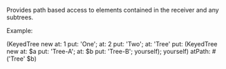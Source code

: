 Provides path based access to elements contained in the receiver and any subtrees.

Example:

(KeyedTree new
	at: 1 put: 'One';
	at: 2 put: 'Two';
	at: 'Tree' put: (KeyedTree new
					at: $a put: 'Tree-A';
					at: $b put: 'Tree-B';
					yourself);
	yourself) atPath: #('Tree' $b)
